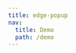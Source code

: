 ```yaml
---
title: edge-popup
nav:
  title: Demo
  path: /demo
---
```


<code src="../examples/edge-popup.tsx"></code>